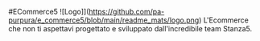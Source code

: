 #ECommerce5
![Logo]](https://github.com/pa-purpura/e_commerce5/blob/main/readme_mats/logo.png)
L'Ecommerce che non ti aspettavi progettato e sviluppato dall'incredibile team Stanza5.